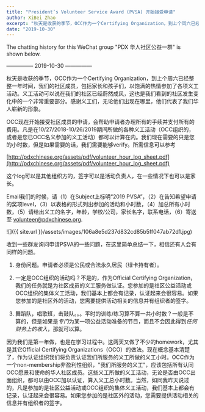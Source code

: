 ```yaml
---
title: "President’s Volunteer Service Award (PVSA) 开始接受申请"
author: XiBei Zhao
excerpt: "秋天是收获的季节，OCC作为一个Certifying Organization，到上个周六已经整整一年时间，我们的社区成员，包括家长和孩子们，以饱满的热情参加了各项义工活动。义工活动可以说在我们的社区已经蔚然成风，这也是我们看到的社区发生变化中的一个非常重要部分。感谢义工们，无论他们出现在哪里，他们代表了我们华人崭新的形象。"
date: "2019-10-30"
---
```


The chatting history for this WeChat group "PDX 华人社区公益一群" is shown below.

—————  2019-10-30  —————

秋天是收获的季节，OCC作为一个Certifying Organization，到上个周六已经整整一年时间，我们的社区成员，包括家长和孩子们，以饱满的热情参加了各项义工活动。义工活动可以说在我们的社区已经蔚然成风，这也是我们看到的社区发生变化中的一个非常重要部分。感谢义工们，无论他们出现在哪里，他们代表了我们华人崭新的形象。

OCC现在开始接受社区成员的申请，会帮助申请者办理所有的手续并支付所有的费用。凡是在10/27/2018-10/26/2019期间所做的各种义工活动（OCC组织的，或者是您已OCC名义参加的义工活动）都可以计算在内。我们现在需要的只是您的小时数，但是如果需要的话，我们需要能够verify。所需信息可以参考

[http://pdxchinese.org/assets/pdf/volunteer_hour_log_sheet.pdf](http://pdxchinese.org/assets/pdf/volunteer_hour_log_sheet.pdf)

这个log可以是其他组织方的，签字可以是活动负责人，在一些情况下也可以是家长。

Email我们的时候，请（1）在Subject上标明“2019 PVSA”，（2）在告知希望申请的奖项level，（3）以表格的形式列出参加的活动和小时数，（4）加总所有小时数，（5）请给出义工的名字，年龄，学校/公司，家长名字，联系电话，（6）寄送至 [volunteer@pdxchinese.org](mailto:volunteer@pdxchinese.org).

![]({{ site.url }}/assets/images/106a8e5d237d832cd85b5ff047ab72d1.jpg)

收到一些群友询问申请PSVA的一些问题，在这里简单总结一下，相信还有人会有同样的问题。

1. 身份问题。申请者必须是公民或合法永久居民（绿卡持有者）。

2. 一定是OCC组织的活动吗？不是的，作为Official Certifying Organization，我们的任务就是为社区成员的义工服务做认证。您参加的是社区公益活动或OCC组织的集体义工活动，我们基本上都会有记录，认证起来会很容易。如果您参加的是社区外的活动，您需要提供活动相关的信息并有组织者的签字。

3. 舞蹈队，唱歌班，击鼓队。。。平时的训练/练习算不算一共小时数？一般是不算的，但是如果是*专门*为某一项公益活动准备的节目，而且不会因此得到*任何财务上的收入*，那就可以算。

因为我们是第一年做，也是在学习过程中。这两天又做了不少的homework，尤其是其它Official Certifying Organizations（OCO）的做法。现在概念基本清楚了，作为认证组织我们将负责认证我们所服务的义工所做的义工小时。OCC作为一个non-membership非盈利性组织，"我们所服务的义工"，应该包括所有认同OCC愿景和使命的华人社区成员。这些义工所做的义工活动，无论是否由OCC出面组织，都可以由OCC加以认证，算入义工总小时数。当然，如同我昨天说过的，凡是参加的是社区公益活动或OCC组织的集体义工活动，我们基本上都会有记录，认证起来会很容易。如果您参加的是社区外的活动，您需要提供活动相关的信息并有组织者的签字。
